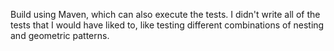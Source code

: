 Build using Maven, which can also execute the tests.  I didn't write all of the tests that I would have liked to, like testing different combinations of nesting and geometric patterns.